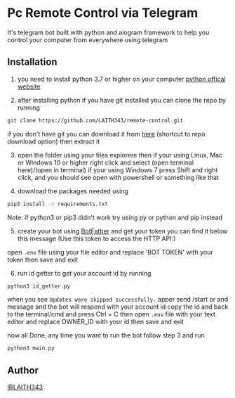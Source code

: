 # Pc Remote Control via Telegram

It's telegram bot built with python and aiogram framework to help you control your computer from everywhere using telegram


## Installation

1. you need to install python 3.7 or higher on your computer
[python offical website](https://www.python.org/)

2. after installing python if you have git installed you can clone the repo by running
```bash
git clone https://github.com/LAITH343/remote-control.git
```

if you don't have git you can download it from [here](https://github.com/LAITH343/remote-control/archive/refs/heads/master.zip) (shortcut to repo download option) then extract it

3. open the folder using your files explorere then if your using Linux, Mac or Windows 10 or higher right click and select (open terminal here)/(open in terminal) if your using Windows 7 press Shift and right click, and you should see open with powershell or something like that

4. download the packages needed using
```bash
pip3 install -r requirements.txt
```

Note: if python3 or pip3 didn't work try using py or python and pip instead

5. create your bot using [BotFather](https://t.me/BotFather) and get your token you can find it below this message (Use this token to access the HTTP API:)

open `.env` file using your file editor and replace 'BOT TOKEN' with your token then save and exit

6. run id getter to get your account id by running
```bash
python3 id_getter.py
```

when you see `Updates were skipped successfully.` apper send /start or and message and the bot will respond with your account id
copy the id and back to the terminal/cmd and press Ctrl + C then open `.env` file with your text editor and replace OWNER_ID with your id then save and exit

now all Done, any time you want to run the bot follow step 3 and run
```bash
python3 main.py
```

## Author

[@LAITH343](https://github.com/LAITH343)
